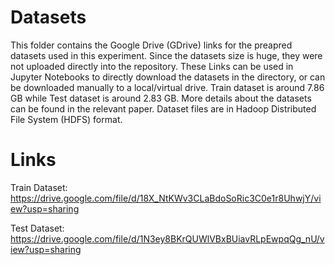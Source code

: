 # Datasets
This folder contains the Google Drive (GDrive) links for the preapred datasets used in this experiment. Since the datasets size is huge, they were not uploaded directly into the repository. These Links can be used in Jupyter Notebooks to directly download the datasets in the directory, or can be downloaded manually to a local/virtual drive. Train dataset is around 7.86 GB while Test dataset is around 2.83 GB. More details about the datasets can be found in the relevant paper. Dataset files are in Hadoop Distributed File System (HDFS) format.

# Links
Train Dataset: https://drive.google.com/file/d/18X_NtKWv3CLaBdoSoRic3C0e1r8UhwjY/view?usp=sharing

Test Dataset: https://drive.google.com/file/d/1N3ey8BKrQUWlVBxBUiavRLpEwpqQg_nU/view?usp=sharing


